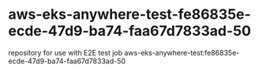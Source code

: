 # aws-eks-anywhere-test-fe86835e-ecde-47d9-ba74-faa67d7833ad-50
repository for use with E2E test job aws-eks-anywhere-test:fe86835e-ecde-47d9-ba74-faa67d7833ad-50
